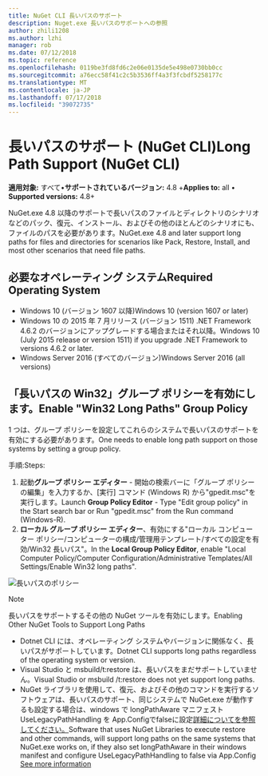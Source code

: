 ```yaml
---
title: NuGet CLI 長いパスのサポート
description: Nuget.exe 長いパスのサポートへの参照
author: zhili1208
ms.author: lzhi
manager: rob
ms.date: 07/12/2018
ms.topic: reference
ms.openlocfilehash: 0119be3fd8fd6c2e06e0135de5e498e0730bb0cc
ms.sourcegitcommit: a76ecc58f41c2c5b3536ff4a3f3fcbdf5258177c
ms.translationtype: MT
ms.contentlocale: ja-JP
ms.lasthandoff: 07/17/2018
ms.locfileid: "39072735"
---
```

# <a name="long-path-support-nuget-cli"></a><span data-ttu-id="18505-103">長いパスのサポート (NuGet CLI)</span><span class="sxs-lookup"><span data-stu-id="18505-103">Long Path Support (NuGet CLI)</span></span>

<span data-ttu-id="18505-104">**適用対象:** すべて&bullet;**サポートされているバージョン:** 4.8 +</span><span class="sxs-lookup"><span data-stu-id="18505-104">**Applies to:** all &bullet; **Supported versions:** 4.8+</span></span>

<span data-ttu-id="18505-105">NuGet.exe 4.8 以降のサポートで長いパスのファイルとディレクトリのシナリオなどのパック、復元、インストール、およびその他のほとんどのシナリオにも、ファイルのパスを必要があります。</span><span class="sxs-lookup"><span data-stu-id="18505-105">NuGet.exe 4.8 and later support long paths for files and directories for scenarios like Pack, Restore, Install, and most other scenarios that need file paths.</span></span>

## <a name="required-operating-system"></a><span data-ttu-id="18505-106">必要なオペレーティング システム</span><span class="sxs-lookup"><span data-stu-id="18505-106">Required Operating System</span></span>

-   <span data-ttu-id="18505-107">Windows 10 (バージョン 1607 以降)</span><span class="sxs-lookup"><span data-stu-id="18505-107">Windows 10 (version 1607 or later)</span></span>
-   <span data-ttu-id="18505-108">Windows 10 の 2015 年 7 月リリース (バージョン 1511) .NET Framework 4.6.2 のバージョンにアップグレードする場合またはそれ以降。</span><span class="sxs-lookup"><span data-stu-id="18505-108">Windows 10 (July 2015 release or version 1511) if you upgrade .NET Framework to versions 4.6.2 or later.</span></span>
-   <span data-ttu-id="18505-109">Windows Server 2016 (すべてのバージョン)</span><span class="sxs-lookup"><span data-stu-id="18505-109">Windows Server 2016 (all versions)</span></span>

## <a name="enable-win32-long-paths-group-policy"></a><span data-ttu-id="18505-110">「長いパスの Win32」グループ ポリシーを有効にします。</span><span class="sxs-lookup"><span data-stu-id="18505-110">Enable "Win32 Long Paths" Group Policy</span></span>

<span data-ttu-id="18505-111">1 つは、グループ ポリシーを設定してこれらのシステムで長いパスのサポートを有効にする必要があります。</span><span class="sxs-lookup"><span data-stu-id="18505-111">One needs to enable long path support on those systems by setting a group policy.</span></span>

<span data-ttu-id="18505-112">手順:</span><span class="sxs-lookup"><span data-stu-id="18505-112">Steps:</span></span>
1. <span data-ttu-id="18505-113">起動**グループ ポリシー エディター** - 開始の検索バーに「グループ ポリシーの編集」を入力するか、[実行] コマンド (Windows R) から"gpedit.msc"を実行します。</span><span class="sxs-lookup"><span data-stu-id="18505-113">Launch **Group Policy Editor** - Type "Edit group policy" in the Start search bar or Run "gpedit.msc" from the Run command (Windows-R).</span></span>
2. <span data-ttu-id="18505-114">**ローカル グループ ポリシー エディター**、有効にする"ローカル コンピューター ポリシー/コンピューターの構成/管理用テンプレート/すべての設定を有効/Win32 長いパス"。</span><span class="sxs-lookup"><span data-stu-id="18505-114">In the **Local Group Policy Editor**, enable "Local Computer Policy/Computer Configuration/Administrative Templates/All Settings/Enable Win32 long paths".</span></span>

![長いパスのポリシー](media/LongPathPolicy.png)


> [!Note]
> <span data-ttu-id="18505-116">長いパスをサポートするその他の NuGet ツールを有効にします。</span><span class="sxs-lookup"><span data-stu-id="18505-116">Enabling Other NuGet Tools to Support Long Paths</span></span>
>
> -   <span data-ttu-id="18505-117">Dotnet CLI には、オペレーティング システムやバージョンに関係なく、長いパスがサポートしています。</span><span class="sxs-lookup"><span data-stu-id="18505-117">Dotnet CLI supports long paths regardless of the operating system or version.</span></span>
> -   <span data-ttu-id="18505-118">Visual Studio と msbuild/t:restore は、長いパスをまだサポートしていません。</span><span class="sxs-lookup"><span data-stu-id="18505-118">Visual Studio or msbuild /t:restore does not yet support long paths.</span></span>
> -   <span data-ttu-id="18505-119">NuGet ライブラリを使用して、復元、およびその他のコマンドを実行するソフトウェアは、長いパスのサポート、同じシステムで NuGet.exe が動作するも設定する場合は、windows で longPathAware マニフェスト UseLegacyPathHandling を App.Configでfalseに設定[詳細についてを参照してください。](https://blogs.msdn.microsoft.com/jeremykuhne/2016/07/30/net-4-6-2-and-long-paths-on-windows-10/)</span><span class="sxs-lookup"><span data-stu-id="18505-119">Software that uses NuGet Libraries to execute restore and other commands, will support long paths on the same systems that NuGet.exe works on, if they also set longPathAware in their windows manifest and configure UseLegacyPathHandling to false via App.Config [See more information](https://blogs.msdn.microsoft.com/jeremykuhne/2016/07/30/net-4-6-2-and-long-paths-on-windows-10/)</span></span>

